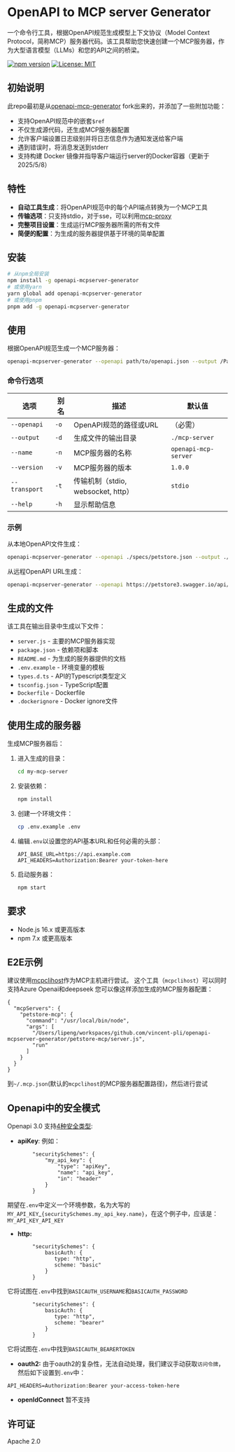 # OpenAPI to MCP server Generator
一个命令行工具，根据OpenAPI规范生成模型上下文协议（Model Context Protocol，简称MCP）服务器代码。该工具帮助您快速创建一个MCP服务器，作为大型语言模型（LLMs）和您的API之间的桥梁。

[![npm version](https://img.shields.io/npm/v/openapi-mcpserver-generator.svg)](https://www.npmjs.com/package/openapi-mcpserver-generator)
[![License: MIT](https://img.shields.io/badge/License-Apache%202.0-blue.svg)](https://opensource.org/licenses/MIT)

## 初始说明
此repo最初是从[openapi-mcp-generator](https://github.com/harsha-iiiv/openapi-mcp-generator) fork出来的，并添加了一些附加功能：
- 支持OpenAPI规范中的嵌套`$ref`
- 不仅生成源代码，还生成MCP服务器配置
- 允许客户端设置日志级别并将日志信息作为通知发送给客户端
- 遇到错误时，将消息发送到stderr
- 支持构建 Docker 镜像并指导客户端运行server的Docker容器（更新于 2025/5/8）
## 特性
- **自动工具生成**：将OpenAPI规范中的每个API端点转换为一个MCP工具
- **传输选项**：只支持stdio，对于sse，可以利用[mcp-proxy](https://github.com/sparfenyuk/mcp-proxy)
- **完整项目设置**：生成运行MCP服务器所需的所有文件
- **简便的配置**：为生成的服务器提供基于环境的简单配置
## 安装
```bash
# 从npm全局安装
npm install -g openapi-mcpserver-generator
# 或使用yarn
yarn global add openapi-mcpserver-generator
# 或使用pnpm
pnpm add -g openapi-mcpserver-generator
```
## 使用
根据OpenAPI规范生成一个MCP服务器：
```bash
openapi-mcpserver-generator --openapi path/to/openapi.json --output /Path/to/output
```
### 命令行选项
| 选项 | 别名 | 描述 | 默认值 |
|--------|-------|-------------|---------|
| `--openapi` | `-o` | OpenAPI规范的路径或URL | （必需） |
| `--output` | `-d` | 生成文件的输出目录 | `./mcp-server` |
| `--name` | `-n` | MCP服务器的名称 | `openapi-mcp-server` |
| `--version` | `-v` | MCP服务器的版本 | `1.0.0` |
| `--transport` | `-t` | 传输机制（stdio, websocket, http） | `stdio` |
| `--help` | `-h` | 显示帮助信息 | |
### 示例
从本地OpenAPI文件生成：
```bash
openapi-mcpserver-generator --openapi ./specs/petstore.json --output ./petstore-mcp
```
从远程OpenAPI URL生成：
```bash
openapi-mcpserver-generator --openapi https://petstore3.swagger.io/api/v3/openapi.json --output ./petstore-mcp
```
## 生成的文件
该工具在输出目录中生成以下文件：
- `server.js` - 主要的MCP服务器实现
- `package.json` - 依赖项和脚本
- `README.md` - 为生成的服务器提供的文档
- `.env.example` - 环境变量的模板
- `types.d.ts` - API的Typescript类型定义
- `tsconfig.json` - TypeScript配置
- `Dockerfile` - Dockerfile
- `.dockerignore` - Docker ignore文件
## 使用生成的服务器
生成MCP服务器后：
1. 进入生成的目录：
   ```bash
   cd my-mcp-server
   ```
2. 安装依赖：
   ```bash
   npm install
   ```
3. 创建一个环境文件：
   ```bash
   cp .env.example .env
   ```
4. 编辑`.env`以设置您的API基本URL和任何必需的头部：
   ```
   API_BASE_URL=https://api.example.com
   API_HEADERS=Authorization:Bearer your-token-here
   ```
5. 启动服务器：
   ```bash
   npm start
   ```
## 要求
- Node.js 16.x 或更高版本
- npm 7.x 或更高版本
## E2E示例
建议使用[mcpclihost](https://github.com/vincent-pli/mcp-cli-host)作为MCP主机进行尝试。
这个工具（`mcpclihost`）可以同时支持Azure Openai和deepseek
您可以像这样添加生成的MCP服务器配置：
```
{
  "mcpServers": {
    "petstore-mcp": {
      "command": "/usr/local/bin/node",
      "args": [
        "/Users/lipeng/workspaces/github.com/vincent-pli/openapi-mcpserver-generator/petstore-mcp/server.js",
        "run"
      ]
    }
  }
}
```
到`~/.mcp.json`(默认的`mcpclihost`的MCP服务器配置路径)，然后进行尝试

## Openapi中的安全模式
Openapi 3.0 支持[4种安全类型](https://github.com/OAI/OpenAPI-Specification/blob/main/versions/3.0.0.md#security-scheme-object):
- **apiKey**: 
例如：
```
        "securitySchemes": {
            "my_api_key": {
                "type": "apiKey",
                "name": "api_key",
                "in": "header"
            }
        }
```
期望在`.env`中定义一个环境参数，名为大写的`MY_API_KEY`_`{securitySchemes.my_api_key.name}`，在这个例子中，应该是：`MY_API_KEY_API_KEY`
- **http:**
```
        "securitySchemes": {
            basicAuth: {
               type: "http",
               scheme: "basic"
            }
        }
```
它将试图在`.env`中找到`BASICAUTH_USERNAME`和`BASICAUTH_PASSWORD`
```
        "securitySchemes": {
            basicAuth: {
               type: "http",
               scheme: "bearer"
            }
        }
```
它将试图在`.env`中找到`BASICAUTH_BEARERTOKEN`
- **oauth2:**
由于oauth2的复杂性，无法自动处理，我们建议手动获取`访问令牌`，然后如下设置到`.env`中：
```
API_HEADERS=Authorization:Bearer your-access-token-here
```
- **openIdConnect**
暂不支持

## 许可证
Apache 2.0